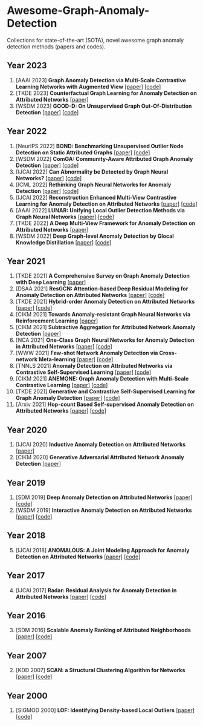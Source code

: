 # Awesome-Graph-Anomaly-Detection
Collections for state-of-the-art (SOTA), novel awesome graph anomaly detection methods (papers and codes).

## Year 2023
1. [AAAI 2023] **Graph Anomaly Detection via Multi-Scale Contrastive Learning Networks with Augmented View** [[paper]](https://arxiv.org/abs/2212.00535) [[code]](https://github.com/FelixDJC/GRADATE)
2. [TKDE 2023] **Counterfactual Graph Learning for Anomaly Detection on Attributed Networks** [[paper]](https://www.researchgate.net/publication/368909540_Counterfactual_Graph_Learning_for_Anomaly_Detection_on_Attributed_Networks)
3. [WSDM 2023] **GOOD-D: On Unsupervised Graph Out-Of-Distribution Detection** [[paper]](https://arxiv.org/pdf/2211.04208.pdf) [[code]](https://github.com/yixinliu233/G-OOD-D)

## Year 2022
1. [NeurIPS 2022] **BOND: Benchmarking Unsupervised Outlier Node Detection on Static Attributed Graphs** [[paper]](https://openreview.net/pdf?id=YXvGXEmtZ5N) [[code]](https://github.com/pygod-team/pygod)
2. [WSDM 2022] **ComGA: Community-Aware Attributed Graph Anomaly Detection** [[paper]](https://dl.acm.org/doi/abs/10.1145/3488560.3498389) [[code]](https://github.com/XuexiongLuoMQ/ComGA)
3. [IJCAI 2022] **Can Abnormality be Detected by Graph Neural Networks?** [[paper]](http://yangy.org/works/gnn/IJCAI22_Abnormality.pdf) [[code]](https://github.com/zjunet/AMNet)
4. [ICML 2022] **Rethinking Graph Neural Networks for Anomaly Detection** [[paper]](https://arxiv.org/pdf/2205.15508) [[code]](https://github.com/squareRoot3/Rethinking-Anomaly-Detection)
5. [IJCAI 2022] **Reconstruction Enhanced Multi-View Contrastive Learning for Anomaly Detection on Attributed Networks** [[paper]](https://arxiv.org/pdf/2108.09896) [[code]](https://github.com/Zjer12/Sub)
6. [AAAI 2022] **LUNAR: Unifying Local Outlier Detection Methods via Graph Neural Networks** [[paper]](https://ojs.aaai.org/index.php/AAAI/article/view/20629/20388) [[code]](https://github.com/agoodge/LUNAR)
7. [TKDE 2022] **A Deep Multi-View Framework for Anomaly Detection on Attributed Networks** [[paper]](https://ieeexplore.ieee.org/abstract/document/9162509/) 
8. [WSDM 2022] **Deep Graph-level Anomaly Detection by Glocal Knowledge Distillation** [[paper]](https://arxiv.org/pdf/2112.10063) [[code]](https://github.com/RongrongMa/GLocalKD)

## Year 2021
1. [TKDE 2021] **A Comprehensive Survey on Graph Anomaly Detection with Deep Learning** [[paper]](https://arxiv.org/pdf/2106.07178.pdf)
2. [DSAA 2021] **ResGCN: Attention-based Deep Residual Modeling for Anomaly Detection on Attributed Networks** [[paper]](https://link.springer.com/content/pdf/10.1007/s10994-021-06044-0.pdf) [[code]](https://bitbucket.org/paulpei/resgcn)
3. [TKDE 2021] **Hybrid-order Anomaly Detection on Attributed Networks** [[paper]](https://ieeexplore.ieee.org/abstract/document/9560054/) [[code]](https://github.com/zirui-yuan/HO-GAT)
4. [CIKM 2021] **Towards Anomaly-resistant Graph Neural Networks via Reinforcement Learning** [[paper]](https://www.public.asu.edu/~kding9/pdf/CIKM2021_RARE-GNN.pdf) 
5. [CIKM 2021] **Subtractive Aggregation for Attributed Network Anomaly Detection** [[paper]](https://www4.comp.polyu.edu.hk/~xiaohuang/docs/Shuang_CIKM21.pdf) 
6. [NCA 2021] **One-Class Graph Neural Networks for Anomaly Detection in Attributed Networks** [[paper]](https://arxiv.org/pdf/2002.09594) [[code]](https://github.com/WangXuhongCN/OCGNN)
7. [WWW 2021] **Few-shot Network Anomaly Detection via Cross-network Meta-learning** [[paper]](https://arxiv.org/pdf/2102.11165) [[code]](https://github.com/kaize0409/Meta-GDN_AnomalyDetection)
8. [TNNLS 2021] **Anomaly Detection on Attributed Networks via Contrastive Self-Supervised Learning** [[paper]](https://arxiv.org/pdf/2103.00113) [[code]](https://github.com/GRAND-Lab/CoLA)
9. [CIKM 2021] **ANEMONE: Graph Anomaly Detection with Multi-Scale Contrastive Learning** [[paper]](https://shiruipan.github.io/publication/cikm-21-jin/cikm-21-jin.pdf) [[code]](https://github.com/GRAND-Lab/ANEMONE)
10. [TKDE 2021] **Generative and Contrastive Self-Supervised Learning for Graph Anomaly Detection** [[paper]](https://arxiv.org/pdf/2108.09896) [[code]](https://github.com/KimMeen/SL-GAD)
11. [Arxiv 2021] **Hop-count Based Self-supervised Anomaly Detection on Attributed Networks** [[paper]](https://arxiv.org/pdf/2104.07917) [[code]](https://github.com/TienjinHuang/GraphAnomalyDetection)

## Year 2020
1. [IJCAI 2020] **Inductive Anomaly Detection on Attributed Networks** [[paper]](http://www.ece.virginia.edu/~jl6qk/pubs/IJCAI2020-1.pdf) 
2. [CIKM 2020] **Generative Adversarial Attributed Network Anomaly Detection** [[paper]](https://static.aminer.cn/storage/pdf/acm/20/cikm/10.1145/3340531.3412070.pdf) 

## Year 2019
1. [SDM 2019] **Deep Anomaly Detection on Attributed Networks** [[paper]](https://www.researchgate.net/profile/Kaize-Ding/publication/332888297_Deep_Anomaly_Detection_on_Attributed_Networks/links/606f78364585150fe993abb6/Deep-Anomaly-Detection-on-Attributed-Networks.pdf) [[code]](https://github.com/kaize0409/GCN_AnomalyDetection_pytorch)
1. [WSDM 2019] **Interactive Anomaly Detection on Attributed Networks** [[paper]](https://dl.acm.org/doi/pdf/10.1145/3289600.3290964) [[code]](https://github.com/kaize0409/GraphUCB_AnomalyDetection)

## Year 2018
5. [IJCAI 2018] **ANOMALOUS: A Joint Modeling Approach for Anomaly Detection on Attributed Networks** [[paper]](https://www.ijcai.org/Proceedings/2018/0488.pdf) [[code]](https://github.com/zpeng27/ANOMALOUS)

## Year 2017
4. [IJCAI 2017] **Radar: Residual Analysis for Anomaly Detection in Attributed Networks** [[paper]](https://www.researchgate.net/profile/Jundong-Li/publication/318830338_Radar_Residual_Analysis_for_Anomaly_Detection_in_Attributed_Networks/links/5a1f17c4458515a4c3d478ce/Radar-Residual-Analysis-for-Anomaly-Detection-in-Attributed-Networks.pdf) [[code]](https://github.com/szumbrunn/radar-java)

## Year 2016
3. [SDM 2016] **Scalable Anomaly Ranking of Attributed Neighborhoods** [[paper]](https://epubs.siam.org/doi/pdf/10.1137/1.9781611974348.24) [[code]]()

## Year 2007
2. [KDD 2007] **SCAN: a Structural Clustering Algorithm for Networks** [[paper]](http://web.cs.ucla.edu/~yzsun/classes/2014Spring_CS7280/Papers/Clustering/SCAN.pdf) [[code]](https://github.com/gombaniro/SCAN-A-Structural-Clustering-Algorithm-for-Networks)

## Year 2000
1. [SIGMOD 2000] **LOF: Identifying Density-based Local Outliers** [[paper]](https://dl.acm.org/doi/pdf/10.1145/342009.335388) [[code]](https://github.com/damjankuznar/pylof)